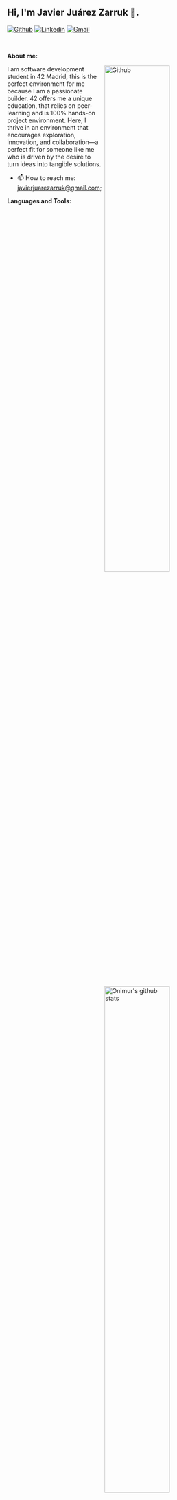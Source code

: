 ## Hi, I'm Javier Juárez Zarruk 👋.

<!-- Badges
Use this website to generate badges: https://shields.io/
-->

[![Github](https://img.shields.io/badge/-Github-000?style=flat&logo=Github&logoColor=white)](https://github.com/jzjavier)
[![Linkedin](https://img.shields.io/badge/-LinkedIn-blue?style=flat&logo=Linkedin&logoColor=white)]([https://www.linkedin.com/in/murillo-comino-6124ab49/](https://www.linkedin.com/in/javier-juarez-zarruk/))
[![Gmail](https://img.shields.io/badge/-Gmail-c14438?style=flat&logo=Gmail&logoColor=white)](mailto:javierjuarezarruk@gmail.com)

&nbsp;

**About me:**

<!-- Any image aligned to the right. Beware the width -->
<img width="55%" align="right" alt="Github" src="![image](https://github.com/JZJavier/JZJavier/assets/76801285/8536e4a3-4294-46cc-90a0-3b2ef5a925a8)
" />

I am software development student in 42 Madrid, this is the perfect environment for me because I am a passionate builder. 42 offers me a unique education, that relies on peer-learning and is 100% hands-on project environment. Here, I thrive in an environment that encourages exploration, innovation, and collaboration—a perfect fit for someone like me who is driven by the desire to turn ideas into tangible solutions.
- 📫 How to reach me: javierjuarezarruk@gmail.com;

**Languages and Tools:** 

<!-- Your github readme stats
You can use this api: https://github.com/jzjavier/github-readme-stats
-->
<p>
  <a href="https://github.com/jzjavier/handle-path-oz">
    <img width="55%" align="right" alt="Onimur's github stats" src="https://github-readme-stats.vercel.app/api?username=jzjavier&show_icons=true&hide_border=true" />
  </a>

  <!-- Languages and tools. Be careful with the alignment. 
  Use this sites to get logos: https://www.vectorlogo.zone or https://simpleicons.org/
  -->
  <svg role="img" viewBox="0 0 24 24" xmlns="http://www.w3.org/2000/svg"><title>C</title><path d="M16.5921 9.1962s-.354-3.298-3.627-3.39c-3.2741-.09-4.9552 2.474-4.9552 6.14 0 3.6651 1.858 6.5972 5.0451 6.5972 3.184 0 3.5381-3.665 3.5381-3.665l6.1041.365s.36 3.31-2.196 5.836c-2.552 2.5241-5.6901 2.9371-7.8762 2.9201-2.19-.017-5.2261.034-8.1602-2.97-2.938-3.0101-3.436-5.9302-3.436-8.8002 0-2.8701.556-6.6702 4.047-9.5502C7.444.72 9.849 0 12.254 0c10.0422 0 10.7172 9.2602 10.7172 9.2602z"/></svg>
  <code><img width="10%" src="https://www.vectorlogo.zone/logos/git-scm/git-scm-ar21.svg"></code>
  <br />
  <code><img width="10%" src="https://www.vectorlogo.zone/logos/vim/vim-ar21.svg"></code>
  <code><img width="10%" src="https://www.vectorlogo.zone/logos/visualstudio_code/visualstudio_code-ar21.svg"></code>

  
</p>

<!-- Hits or visitors
site: http://hits.dwyl.com or https://visitor-badge.glitch.me
Both apis are in trouble due to the number of requests, if you know any other to register visitors, great
-->
<p align="center">
  <img alt="ViewCount" src="https://views.whatilearened.today/views/github/jzjavier/jzjavier.svg" />
</p>
